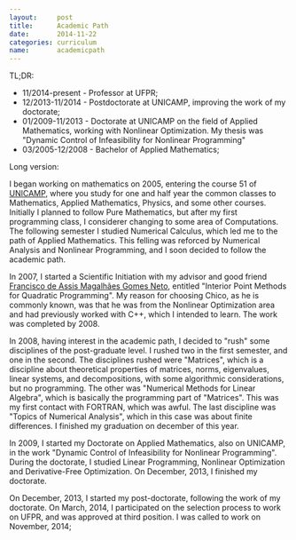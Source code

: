 ```yaml
---
layout:     post
title:      Academic Path
date:       2014-11-22
categories: curriculum
name:       academicpath
---
```

TL;DR:

  - 11/2014-present - Professor at UFPR;
  - 12/2013-11/2014 - Postdoctorate at UNICAMP, improving the work of my doctorate;
  - 01/2009-11/2013 - Doctorate at UNICAMP on the field of Applied Mathematics, working
    with Nonlinear Optimization. My thesis was "Dynamic Control of Infeasibility
    for Nonlinear Programming"
  - 03/2005-12/2008 - Bachelor of Applied Mathematics;

Long version:

I began working on mathematics on 2005, entering the course 51 of
[UNICAMP](http://www.unicamp.br), where you study for one and half year the
common classes to Mathematics, Applied Mathematics, Physics, and some other
courses. Initially I planned to follow Pure Mathematics, but after my first
programming class, I considerer changing to some area of Computations. The
following semester I studied Numerical Calculus, which led me to the path of
Applied Mathematics. This felling was reforced by Numerical Analysis and
Nonlinear Programming, and I soon decided to follow the academic path.

In 2007, I started a Scientific Initiation with my advisor and good friend
[Francisco de Assis Magalhães Gomes Neto](http://www.ime.unicamp.br/~chico),
entitled "Interior Point Methods for Quadratic Programming".
My reason for choosing Chico, as he is commonly known, was that he was from the
Nonlinear Optimization area and had previously worked with C++, which I intended
to learn. The work was completed by 2008.

In 2008, having interest in the academic path, I decided to "rush" some
disciplines of the post-graduate level. I rushed two in the first semester, and
one in the second. The disciplines rushed were "Matrices", which is a discipline
about theoretical properties of matrices, norms, eigenvalues, linear systems,
and decompositions, with some algorithmic considerations, but no programming.
The other was "Numerical Methods for Linear Algebra", which is basically the
programming part of "Matrices". This was my first contact with FORTRAN, which
was awful. The last discipline was "Topics of Numerical Analysis", which in this
case was about finite differences. I finished my graduation on december of this
year.

In 2009, I started my Doctorate on Applied Mathematics, also on UNICAMP, in the
work "Dynamic Control of Infeasibility for Nonlinear Programming". During the
doctorate, I studied Linear Programming, Nonlinear Optimization and
Derivative-Free Optimization. On December, 2013, I finished my doctorate.

On December, 2013, I started my post-doctorate, following the work of my
doctorate. On March, 2014, I participated on the selection process to work on
UFPR, and was approved at third position. I was called to work on November,
2014;
